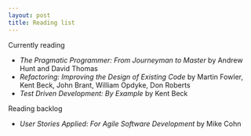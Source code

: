 ```yaml
---
layout: post
title: Reading list
---
```

Currently reading

* _The Pragmatic Programmer: From Journeyman to Master_ by Andrew Hunt and David Thomas
* _Refactoring: Improving the Design of Existing Code_ by Martin Fowler, Kent Beck, John Brant, William Opdyke, Don Roberts
* _Test Driven Development: By Example_ by Kent Beck

Reading backlog

* _User Stories Applied: For Agile Software Development_ by Mike Cohn
